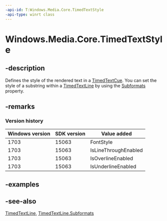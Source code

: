 ```yaml
---
-api-id: T:Windows.Media.Core.TimedTextStyle
-api-type: winrt class
---
```


<!-- Class syntax.
public class TimedTextStyle : Windows.Media.Core.ITimedTextStyle, Windows.Media.Core.ITimedTextStyle2
-->

# Windows.Media.Core.TimedTextStyle

## -description
Defines the style of the rendered text in a [TimedTextCue](timedtextcue.md). You can set the style of a substring within a [TimedTextLine](timedtextline.md) by using the [Subformats](timedtextline_subformats.md) property.

## -remarks

### Version history

| Windows version | SDK version | Value added |
| -- | -- | -- |
| 1703 | 15063 | FontStyle |
| 1703 | 15063 | IsLineThroughEnabled |
| 1703 | 15063 | IsOverlineEnabled |
| 1703 | 15063 | IsUnderlineEnabled |

## -examples

## -see-also
[TimedTextLine](timedtextline.md), [TimedTextLine.Subformats](timedtextline_subformats.md)
